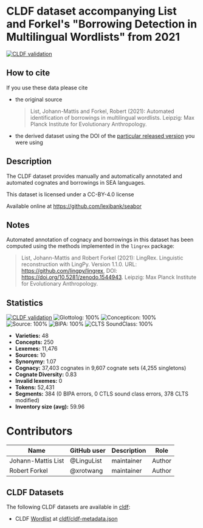 # CLDF dataset accompanying List and Forkel's "Borrowing Detection in Multilingual Wordlists" from 2021

[![CLDF validation](https://github.com/lexibank/seabor/workflows/CLDF-validation/badge.svg)](https://github.com/lexibank/seabor/actions?query=workflow%3ACLDF-validation)

## How to cite

If you use these data please cite
- the original source
  > List, Johann-Mattis and Forkel, Robert (2021): Automated identification of borrowings in multilingual wordlists. Leipzig: Max Planck Institute for Evolutionary Anthropology.
- the derived dataset using the DOI of the [particular released version](../../releases/) you were using

## Description


The CLDF dataset provides manually and automatically annotated and automated cognates and borrowings in SEA languages.

This dataset is licensed under a CC-BY-4.0 license

Available online at https://github.com/lexibank/seabor

## Notes


Automated annotation of cognacy and borrowings in this dataset has been computed
using the methods implemented in the `lingrex` package:

> List, Johann-Mattis and Robert Forkel (2021): LingRex. Linguistic reconstruction with LingPy. Version 1.1.0. URL: https://github.com/lingpy/lingrex, DOI: https://doi.org/10.5281/zenodo.1544943. Leipzig: Max Planck Institute for Evolutionary Anthropology.



## Statistics


[![CLDF validation](https://github.com/lexibank/seabor/workflows/CLDF-validation/badge.svg)](https://github.com/lexibank/seabor/actions?query=workflow%3ACLDF-validation)
![Glottolog: 100%](https://img.shields.io/badge/Glottolog-100%25-brightgreen.svg "Glottolog: 100%")
![Concepticon: 100%](https://img.shields.io/badge/Concepticon-100%25-brightgreen.svg "Concepticon: 100%")
![Source: 100%](https://img.shields.io/badge/Source-100%25-brightgreen.svg "Source: 100%")
![BIPA: 100%](https://img.shields.io/badge/BIPA-100%25-brightgreen.svg "BIPA: 100%")
![CLTS SoundClass: 100%](https://img.shields.io/badge/CLTS%20SoundClass-100%25-brightgreen.svg "CLTS SoundClass: 100%")

- **Varieties:** 48
- **Concepts:** 250
- **Lexemes:** 11,476
- **Sources:** 10
- **Synonymy:** 1.07
- **Cognacy:** 37,403 cognates in 9,607 cognate sets (4,255 singletons)
- **Cognate Diversity:** 0.83
- **Invalid lexemes:** 0
- **Tokens:** 52,431
- **Segments:** 384 (0 BIPA errors, 0 CTLS sound class errors, 378 CLTS modified)
- **Inventory size (avg):** 59.96

# Contributors

Name | GitHub user | Description | Role
--- | --- | --- | ---
Johann-Mattis List | @LinguList | maintainer | Author
Robert Forkel | @xrotwang | maintainer | Author





## CLDF Datasets

The following CLDF datasets are available in [cldf](cldf):

- CLDF [Wordlist](https://github.com/cldf/cldf/tree/master/modules/Wordlist) at [cldf/cldf-metadata.json](cldf/cldf-metadata.json)